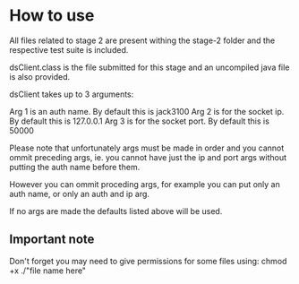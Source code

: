 # How to use
All files related to stage 2 are present withing the stage-2 folder and the respective test suite is included.

dsClient.class is the file submitted for this stage and an uncompiled java file is also provided.

dsClient takes up to 3 arguments:

Arg 1 is an auth name. By default this is jack3100
Arg 2 is for the socket ip. By default this is 127.0.0.1
Arg 3 is for the socket port. By default this is 50000

Please note that unfortunately args must be made in order and you cannot ommit preceding args, ie. you cannot have just the ip and port args without putting the auth name before them.

However you can ommit proceding args, for example you can put only an auth name, or only an auth and ip arg.

If no args are made the defaults listed above will be used.

## Important note

Don't forget you may need to give permissions for some files using: chmod +x ./"file name here"
